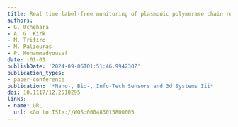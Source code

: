 ```yaml
---
title: Real time label-free monitoring of plasmonic polymerase chain reaction products
authors:
- G. Uchehara
- A. G. Kirk
- M. Trifiro
- M. Paliouras
- P. Mohammadyousef
date: -01-01
publishDate: '2024-09-06T01:51:46.994230Z'
publication_types:
- paper-conference
publication: '*Nano-, Bio-, Info-Tech Sensors and 3d Systems Iii*'
doi: 10.1117/12.2518295
links:
- name: URL
  url: <Go to ISI>://WOS:000483015800005
---
```

